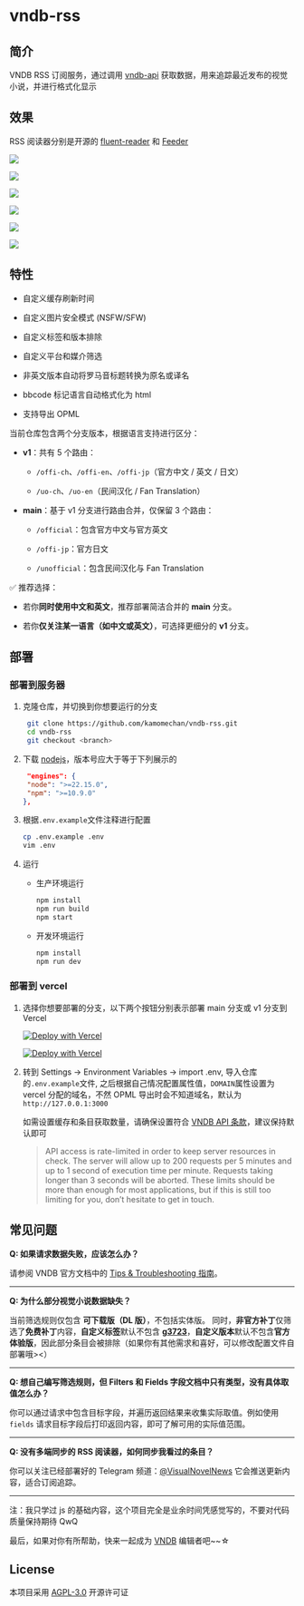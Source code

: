 # vndb-rss

## 简介

VNDB RSS 订阅服务，通过调用 [vndb-api](https://api.vndb.org/kana) 获取数据，用来追踪最近发布的视觉小说，并进行格式化显示

## 效果

RSS 阅读器分别是开源的 [fluent-reader](https://github.com/yang991178/fluent-reader/releases/tag/v1.1.4) 和 [Feeder](https://github.com/spacecowboy/Feeder/releases/tag/2.11.5)

![](./screenshots/1.png)

![](./screenshots/2.png)

![](./screenshots/3.png)

![](./screenshots/4.png)

![](./screenshots/5.png)

![](./screenshots/6.jpg)

## 特性

- 自定义缓存刷新时间

- 自定义图片安全模式 (NSFW/SFW)

- 自定义标签和版本排除

- 自定义平台和媒介筛选

- 非英文版本自动将罗马音标题转换为原名或译名

- bbcode 标记语言自动格式化为 html

- 支持导出 OPML

当前仓库包含两个分支版本，根据语言支持进行区分：

- **v1**：共有 5 个路由：

  - `/offi-ch`、`/offi-en`、`/offi-jp`（官方中文 / 英文 / 日文）

  - `/uo-ch`、`/uo-en`（民间汉化 / Fan Translation）

- **main**：基于 v1 分支进行路由合并，仅保留 3 个路由：

  - `/official`：包含官方中文与官方英文

  - `/offi-jp`：官方日文

  - `/unofficial`：包含民间汉化与 Fan Translation

✅ 推荐选择：

- 若你**同时使用中文和英文**，推荐部署简洁合并的 **main** 分支。

- 若你**仅关注某一语言（如中文或英文）**，可选择更细分的 **v1** 分支。

## 部署

### 部署到服务器

1. 克隆仓库，并切换到你想要运行的分支

   ```bash
    git clone https://github.com/kamomechan/vndb-rss.git
    cd vndb-rss
    git checkout <branch>
   ```

2. 下载 [nodejs](https://nodejs.org/en/download)，版本号应大于等于下列展示的

   ```json
    "engines": {
    "node": ">=22.15.0",
    "npm": ">=10.9.0"
   },
   ```

3. 根据`.env.example`文件注释进行配置

   ```bash
   cp .env.example .env
   vim .env
   ```

4. 运行

   - 生产环境运行

     ```bash
     npm install
     npm run build
     npm start
     ```

   - 开发环境运行
     ```bash
     npm install
     npm run dev
     ```

### 部署到 vercel

1. 选择你想要部署的分支，以下两个按钮分别表示部署 main 分支或 v1 分支到 Vercel

   [![Deploy with Vercel](https://vercel.com/button)](https://vercel.com/import/project?template=https://github.com/kamomechan/vndb-rss)

   [![Deploy with Vercel](https://vercel.com/button)](https://vercel.com/import/project?template=https://github.com/kamomechan/vndb-rss/tree/v1)

2. 转到 Settings -> Environment Variables -> import .env, 导入仓库的`.env.example`文件, 之后根据自己情况配置属性值，`DOMAIN`属性设置为 vercel 分配的域名，不然 OPML 导出时会不知道域名，默认为`http://127.0.0.1:3000`

   如需设置缓存和条目获取数量，请确保设置符合 [VNDB API 条款](https://api.vndb.org/kana#usage-terms)，建议保持默认即可

   > API access is rate-limited in order to keep server resources in
   > check. The server will allow up to 200 requests per 5 minutes and up to
   > 1 second of execution time per minute. Requests taking longer than 3
   > seconds will be aborted. These limits should be more than enough for
   > most applications, but if this is still too limiting for you, don’t
   > hesitate to get in touch.

## 常见问题

**Q: 如果请求数据失败，应该怎么办？**

请参阅 VNDB 官方文档中的 [Tips & Troubleshooting 指南](https://api.vndb.org/kana#tips-troubleshooting)。

---

**Q: 为什么部分视觉小说数据缺失？**

当前筛选规则仅包含 **可下载版（DL 版）**，不包括实体版。
同时，**非官方补丁**仅筛选了**免费补丁**内容，**自定义标签**默认不包含 [**g3723**](https://vndb.org/g3723)，**自定义版本**默认不包含**官方体验版**，因此部分条目会被排除（如果你有其他需求和喜好，可以修改配置文件自部署哦><）

---

**Q: 想自己编写筛选规则，但 Filters 和 Fields 字段文档中只有类型，没有具体取值怎么办？**

你可以通过请求中包含目标字段，并遍历返回结果来收集实际取值。例如使用 `fields` 请求目标字段后打印返回内容，即可了解可用的实际值范围。

---

**Q: 没有多端同步的 RSS 阅读器，如何同步我看过的条目？**

你可以关注已经部署好的 Telegram 频道：[@VisualNovelNews](https://t.me/VisualNovelNews) 它会推送更新内容，适合订阅追踪。

---

注：我只学过 js 的基础内容，这个项目完全是业余时间凭感觉写的，不要对代码质量保持期待 QwQ

最后，如果对你有所帮助，快来一起成为 [VNDB](https://vndb.org/) 编辑者吧~~☆

## License

本项目采用 [AGPL-3.0](./LICENSE) 开源许可证
